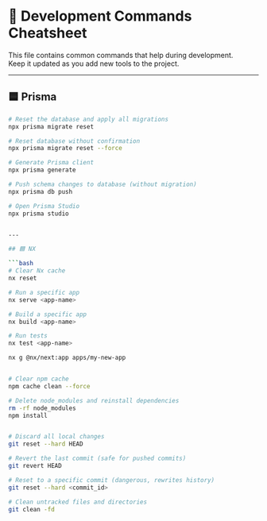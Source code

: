 # 🚀 Development Commands Cheatsheet

This file contains common commands that help during development.  
Keep it updated as you add new tools to the project.

---

## 🟦 Prisma

```bash
# Reset the database and apply all migrations
npx prisma migrate reset

# Reset database without confirmation
npx prisma migrate reset --force

# Generate Prisma client
npx prisma generate

# Push schema changes to database (without migration)
npx prisma db push

# Open Prisma Studio
npx prisma studio


---

## 🟦 NX 

```bash
# Clear Nx cache
nx reset

# Run a specific app
nx serve <app-name>

# Build a specific app
nx build <app-name>

# Run tests
nx test <app-name>

nx g @nx/next:app apps/my-new-app


# Clear npm cache
npm cache clean --force

# Delete node_modules and reinstall dependencies
rm -rf node_modules
npm install


# Discard all local changes
git reset --hard HEAD

# Revert the last commit (safe for pushed commits)
git revert HEAD

# Reset to a specific commit (dangerous, rewrites history)
git reset --hard <commit_id>

# Clean untracked files and directories
git clean -fd
